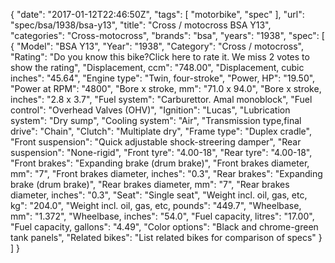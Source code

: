 {
    "date": "2017-01-12T22:46:50Z",
    "tags": [
        "motorbike",
        "spec"
    ],
    "url": "spec\/bsa\/1938\/bsa-y13",
    "title": "Cross \/ motocross BSA Y13",
    "categories": "Cross-motocross",
    "brands": "bsa",
    "years": "1938",
    "spec": [
        {
            "Model": "BSA Y13",
            "Year": "1938",
            "Category": "Cross \/ motocross",
            "Rating": "Do you know this bike?Click here to rate it. We miss 2 votes to show the rating",
            "Displacement, ccm": "748.00",
            "Displacement, cubic inches": "45.64",
            "Engine type": "Twin, four-stroke",
            "Power, HP": "19.50",
            "Power at RPM": "4800",
            "Bore x stroke, mm": "71.0 x 94.0",
            "Bore x stroke, inches": "2.8 x 3.7",
            "Fuel system": "Carburettor. Amal monoblock",
            "Fuel control": "Overhead Valves (OHV)",
            "Ignition": "Lucas",
            "Lubrication system": "Dry sump",
            "Cooling system": "Air",
            "Transmission type,final drive": "Chain",
            "Clutch": "Multiplate dry",
            "Frame type": "Duplex cradle",
            "Front suspension": "Quick adjustable shock-streering damper",
            "Rear suspension": "None-rigid",
            "Front tyre": "4.00-18",
            "Rear tyre": "4.00-18",
            "Front brakes": "Expanding brake (drum brake)",
            "Front brakes diameter, mm": "7",
            "Front brakes diameter, inches": "0.3",
            "Rear brakes": "Expanding brake (drum brake)",
            "Rear brakes diameter, mm": "7",
            "Rear brakes diameter, inches": "0.3",
            "Seat": "Single seat",
            "Weight incl. oil, gas, etc, kg": "204.0",
            "Weight incl. oil, gas, etc, pounds": "449.7",
            "Wheelbase, mm": "1.372",
            "Wheelbase, inches": "54.0",
            "Fuel capacity, litres": "17.00",
            "Fuel capacity, gallons": "4.49",
            "Color options": "Black and chrome-green tank panels",
            "Related bikes": "List related bikes for comparison of specs"
        }
    ]
}